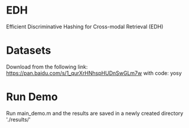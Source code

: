 # EDH
Efficient Discriminative Hashing for Cross-modal Retrieval (EDH)

# Datasets
Download from the following link: https://pan.baidu.com/s/1_qurXrHNhspHUDnSwGLm7w with code: yosy

# Run Demo
Run main_demo.m and the results are saved in a newly created directory './results/'
